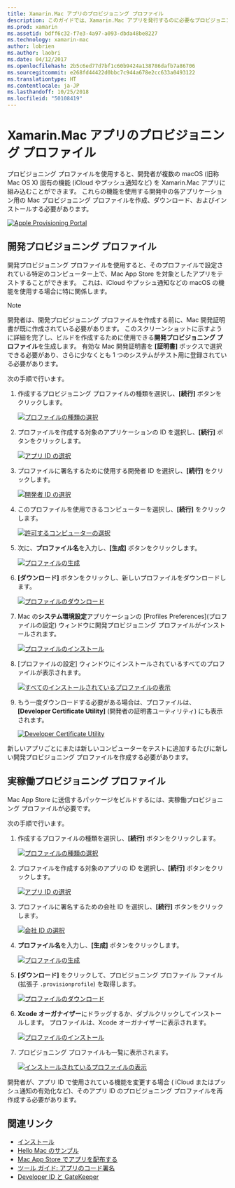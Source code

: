 ```yaml
---
title: Xamarin.Mac アプリのプロビジョニング プロファイル
description: このガイドでは、Xamarin.Mac アプリを発行するのに必要なプロビジョニング プロファイルを作成する手順について説明します。
ms.prod: xamarin
ms.assetid: bdff6c32-f7e3-4a97-a093-dbda48be8227
ms.technology: xamarin-mac
author: lobrien
ms.author: laobri
ms.date: 04/12/2017
ms.openlocfilehash: 2b5c6ed77d7bf1c60b9424a138786dafb7a86706
ms.sourcegitcommit: e268fd44422d0bbc7c944a678e2cc633a0493122
ms.translationtype: HT
ms.contentlocale: ja-JP
ms.lasthandoff: 10/25/2018
ms.locfileid: "50108419"
---
```

# <a name="provisioning-profiles-for-xamarinmac-apps"></a>Xamarin.Mac アプリのプロビジョニング プロファイル

プロビジョニング プロファイルを使用すると、開発者が複数の macOS (旧称 Mac OS X) 固有の機能 (iCloud やプッシュ通知など) を Xamarin.Mac アプリに組み込むことができます。 これらの機能を使用する開発中の各アプリケーション用の Mac プロビジョニング プロファイルを作成、ダウンロード、およびインストールする必要があります。

[![](profiles-images/certif13.png "Apple Provisioning Portal")](profiles-images/certif13.png#lightbox)

<a name="Development_Provisioning_Profile" />

## <a name="development-provisioning-profile"></a>開発プロビジョニング プロファイル

開発プロビジョニング プロファイルを使用すると、そのプロファイルで設定されている特定のコンピューター上で、Mac App Store を対象としたアプリをテストすることができます。 これは、iCloud やプッシュ通知などの macOS の機能を使用する場合に特に関係します。

> [!NOTE]
> 開発者は、開発プロビジョニング プロファイルを作成する前に、Mac 開発証明書が既に作成されている必要があります。 このスクリーンショットに示すように詳細を完了し、ビルドを作成するために使用できる**開発プロビジョニング プロファイル**を生成します。 有効な Mac 開発証明書を **[証明書]** ボックスで選択できる必要があり、さらに少なくとも 1 つのシステムがテスト用に登録されている必要があります。

次の手順で行います。

1. 作成するプロビジョニング プロファイルの種類を選択し、**[続行]** ボタンをクリックします。 

     [![](profiles-images/certif14.png "プロファイルの種類の選択")](profiles-images/certif14.png#lightbox)
2. プロファイルを作成する対象のアプリケーションの ID を選択し、**[続行]** ボタンをクリックします。 

     [![](profiles-images/certif15.png "アプリ ID の選択")](profiles-images/certif15.png#lightbox)
3. プロファイルに署名するために使用する開発者 ID を選択し、**[続行]** をクリックします。 

     [![](profiles-images/certif16.png "開発者 ID の選択")](profiles-images/certif16.png#lightbox)
4. このプロファイルを使用できるコンピューターを選択し、**[続行]** をクリックします。 

     [![](profiles-images/certif17.png "許可するコンピューターの選択")](profiles-images/certif17.png#lightbox)
5. 次に、**プロファイル名**を入力し、**[生成]** ボタンをクリックします。 

     [![](profiles-images/certif18.png "プロファイルの生成")](profiles-images/certif18.png#lightbox)
6. **[ダウンロード]** ボタンをクリックし、新しいプロファイルをダウンロードします。 

     [![](profiles-images/certif19.png "プロファイルのダウンロード")](profiles-images/certif19.png#lightbox)
7. Mac の**システム環境設定**アプリケーションの [Profiles Preferences]\(プロファイルの設定\) ウィンドウに開発プロビジョニング プロファイルがインストールされます。 

     [![](profiles-images/certif20.png "プロファイルのインストール")](profiles-images/certif20.png#lightbox)
8. [プロファイルの設定] ウィンドウにインストールされているすべてのプロファイルが表示されます。 

     [![](profiles-images/image47.png "すべてのインストールされているプロファイルの表示")](profiles-images/image47.png#lightbox)
9. もう一度ダウンロードする必要がある場合は、プロファイルは、**[Developer Certificate Utility]** \(開発者の証明書ユーティリティ\) にも表示されます。 

     [![](profiles-images/image48.png "Developer Certificate Utility")](profiles-images/image48.png#lightbox)

新しいアプリごとにまたは新しいコンピューターをテストに追加するたびに新しい開発プロビジョニング プロファイルを作成する必要があります。

<a name="Production_Provisioning_Profile" />

## <a name="production-provisioning-profile"></a>実稼働プロビジョニング プロファイル

Mac App Store に送信するパッケージをビルドするには、実稼働プロビジョニング プロファイルが必要です。

次の手順で行います。

1. 作成するプロファイルの種類を選択し、**[続行]** ボタンをクリックします。 

    [![](profiles-images/certif21.png "プロファイルの種類の選択")](profiles-images/certif21.png#lightbox)
2. プロファイルを作成する対象のアプリの ID を選択し、**[続行]** ボタンをクリックします。 

    [![](profiles-images/certif15.png "アプリ ID の選択")](profiles-images/certif15.png#lightbox)
3. プロファイルに署名するための会社 ID を選択し、**[続行]** ボタンをクリックします。 

    [![](profiles-images/certif23.png "会社 ID の選択")](profiles-images/certif23.png#lightbox)
4. **プロファイル名**を入力し、**[生成]** ボタンをクリックします。 

    [![](profiles-images/certif24.png "プロファイルの生成")](profiles-images/certif24.png#lightbox)
5. **[ダウンロード]** をクリックして、プロビジョニング プロファイル ファイル (拡張子 `.provisionprofile`) を取得します。 

    [![](profiles-images/certif25.png "プロファイルのダウンロード")](profiles-images/certif25.png#lightbox)
6. **Xcode オーガナイザー**にドラッグするか、ダブルクリックしてインストールします。 プロファイルは、Xcode オーガナイザーに表示されます。 

    [![](profiles-images/image51.png "プロファイルのインストール")](profiles-images/image51.png#lightbox)
7. プロビジョニング プロファイルも一覧に表示されます。 

    [![](profiles-images/certif26.png "インストールされているプロファイルの表示")](profiles-images/certif26.png#lightbox)


開発者が、アプリ ID で使用されている機能を変更する場合 ( iCloud またはプッシュ通知の有効化など)、そのアプリ ID のプロビジョニング プロファイルを再作成する必要があります。

## <a name="related-links"></a>関連リンク

- [インストール](~//mac/get-started/installation.md)
- [Hello Mac のサンプル](~//mac/get-started/hello-mac.md)
- [Mac App Store でアプリを配布する](https://developer.apple.com/devcenter/mac/checklist/)
- [ツール ガイド: アプリのコード署名](https://developer.apple.com/library/mac/#documentation/ToolsLanguages/Conceptual/OSXWorkflowGuide/CodeSigning/CodeSigning.html)
- [Developer ID と GateKeeper](https://developer.apple.com/resources/developer-id/)
